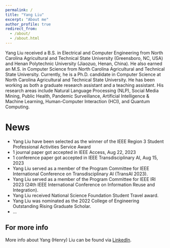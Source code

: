 ```yaml
---
permalink: /
title: "Yang Liu"
excerpt: "About me"
author_profile: true
redirect_from: 
  - /about/
  - /about.html
---
```


Yang Liu received a B.S. in Electrical and Computer Engineering from North Carolina Agricultural and Technical State University (Greensboro, NC, USA) and Henan Polytechnic University (Jiaozuo, Henan, China). He also earned an M.S. in Computer Science from North Carolina Agricultural and Technical State University. Currently, he is a Ph.D. candidate in Computer Science at North Carolina Agricultural and Technical State University. He has been working as both a graduate research assistant and a teaching assistant. His research areas include Natural Language Processing (NLP), Social Media Mining, Public Health, Pandemic Surveillance, Artificial Intelligence & Machine Learning, Human-Computer Interaction (HCI), and Quantum Computing.


News
======
* Yang Liu have been selected as the winner of the IEEE Region 3 Student Professional Activities Service Award
* 1 journal paper got accepted in IEEE Access, Aug 22, 2023
* 1 conference paper got accepted in IEEE Transdisciplinary AI, Aug 15, 2023
* Yang Liu served as a member of the Program Committee for IEEE International Conference on Transdisciplinary AI (TransAI 2023).
* Yang Liu served as a member of the Program Committee for IEEE IRI 2023 (24th IEEE International Conference on Information Reuse and Integration).
* Yang Liu received National Science Foundation Student Travel award.
* Yang Liu was nominated as the 2022 College of Engineering Outstanding Rising Graduate Scholar.
* ... 


For more info
------
More info about Yang (Henry) Liu can be found via [LinkedIn](https://www.linkedin.com/in/yang-liu-575673185/). 
 
